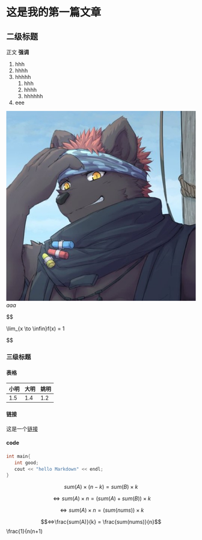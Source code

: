 # 这是我的第一篇文章

## 二级标题

正文
**强调**
1. hhh
2. hhhh
3. hhhhh
   1. hhh
   2. hhhh
   3. hhhhhh
4. eee

![](jjj.jpg)  
*aaa*

$$

\lim_{x \to \infin}f(x) = 1

$$
### 三级标题

#### 表格

| 小明 | 大明 | 姚明 |
| ---- | ---- | ---- |
| 1.5  | 1.4  | 1.2  |


#### 链接

这是一个[链接](https://github.com/Da-Li-Wang/leetcode)

#### code

```cpp
int main{
   int good;
   cout << "hello Markdown" << endl;
}
```

$$sum(A)×(n−k)=sum(B)×k$$

$$⇔sum(A)×n=(sum(A)+sum(B))×k$$

$$⇔sum(A)×n=(sum(nums))×k$$

$$⇔\frac{sum(A)}{k} = \frac{sum(nums)}{n}$$
\frac{1}{n(n+1)